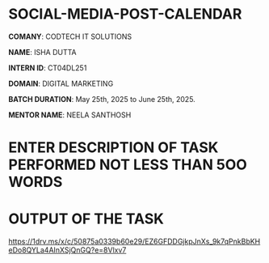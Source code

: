 # SOCIAL-MEDIA-POST-CALENDAR

**COMANY**: CODTECH IT SOLUTIONS

**NAME**: ISHA DUTTA

**INTERN ID**: CT04DL251

**DOMAIN**: DIGITAL MARKETING 

**BATCH DURATION**: May 25th, 2025 to June 25th, 2025.

**MENTOR NAME**: NEELA SANTHOSH 

# ENTER DESCRIPTION OF TASK PERFORMED NOT LESS THAN 5OO WORDS 


# OUTPUT OF THE TASK
https://1drv.ms/x/c/50875a0339b60e29/EZ6GFDDGjkpJnXs_9k7qPnkBbKHeDo8QYLa4AInXSjQnGQ?e=8Vlxv7
